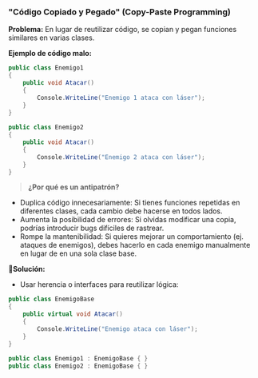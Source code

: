 ### "Código Copiado y Pegado" (Copy-Paste Programming) 

**Problema:** En lugar de reutilizar código, se copian y pegan funciones similares en varias clases. 

**Ejemplo de código malo:** 

```cs
public class Enemigo1 
{ 
    public void Atacar() 
    { 
        Console.WriteLine("Enemigo 1 ataca con láser"); 
    } 
} 
 
public class Enemigo2 
{ 
    public void Atacar() 
    { 
        Console.WriteLine("Enemigo 2 ataca con láser"); 
    } 
}

```
 

>**¿Por qué es un antipatrón?**

* Duplica código innecesariamente: Si tienes funciones repetidas en diferentes clases, cada cambio debe hacerse en todos lados.
* Aumenta la posibilidad de errores: Si olvidas modificar una copia, podrías introducir bugs difíciles de rastrear.
* Rompe la mantenibilidad: Si quieres mejorar un comportamiento (ej. ataques de enemigos), debes hacerlo en cada enemigo manualmente en lugar de en una sola clase base. 

🏁**Solución:**

* Usar herencia o interfaces para reutilizar lógica: 

```cs
public class EnemigoBase 
{ 
    public virtual void Atacar() 
    { 
        Console.WriteLine("Enemigo ataca con láser"); 
    } 
} 
 
public class Enemigo1 : EnemigoBase { } 
public class Enemigo2 : EnemigoBase { } 

```
 
